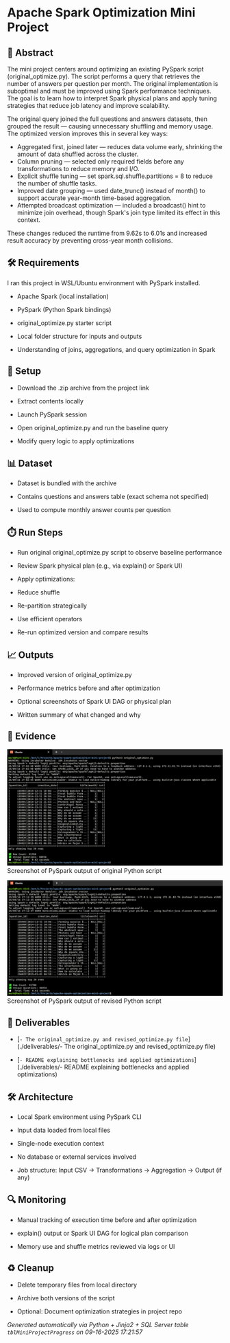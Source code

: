 # Apache Spark Optimization Mini Project


## 📖 Abstract
The mini project centers around optimizing an existing PySpark script (original_optimize.py). The script performs a query that retrieves the number of answers per question per month. The original implementation is suboptimal and must be improved using Spark performance techniques. The goal is to learn how to interpret Spark physical plans and apply tuning strategies that reduce job latency and improve scalability.



The original query joined the full questions and answers datasets, then grouped the result — causing unnecessary shuffling and memory usage. The optimized version improves this in several key ways:

- Aggregated first, joined later — reduces data volume early, shrinking the amount of data shuffled across the cluster.
- Column pruning — selected only required fields before any transformations to reduce memory and I/O.
- Explicit shuffle tuning — set spark.sql.shuffle.partitions = 8 to reduce the number of shuffle tasks.
- Improved date grouping — used date_trunc() instead of month() to support accurate year-month time-based aggregation.
- Attempted broadcast optimization — included a broadcast() hint to minimize join overhead, though Spark's join type limited its effect in this context.

These changes reduced the runtime from 9.62s to 6.01s and increased result accuracy by preventing cross-year month collisions.



## 🛠 Requirements
I ran this project in WSL/Ubuntu environment with PySpark installed.

- Apache Spark (local installation)

- PySpark (Python Spark bindings)

- original_optimize.py starter script

- Local folder structure for inputs and outputs

- Understanding of joins, aggregations, and query optimization in Spark



## 🧰 Setup
- Download the .zip archive from the project link

- Extract contents locally

- Launch PySpark session

- Open original_optimize.py and run the baseline query

- Modify query logic to apply optimizations



## 📊 Dataset
- Dataset is bundled with the archive

- Contains questions and answers table (exact schema not specified)

- Used to compute monthly answer counts per question



## ⏱️ Run Steps
- Run original original_optimize.py script to observe baseline performance

- Review Spark physical plan (e.g., via explain() or Spark UI)

- Apply optimizations:

- Reduce shuffle

- Re-partition strategically

- Use efficient operators

- Re-run optimized version and compare results



## 📈 Outputs
- Improved version of original_optimize.py

- Performance metrics before and after optimization

- Optional screenshots of Spark UI DAG or physical plan

- Written summary of what changed and why



## 📸 Evidence

![original_script_output.png](./evidence/original_script_output.png)  
Screenshot of PySpark output of original Python script

![revised_script_output.png](./evidence/revised_script_output.png)  
Screenshot of PySpark output of revised Python script




## 📎 Deliverables

- [`- The original_optimize.py and revised_optimize.py file`](./deliverables/- The original_optimize.py and revised_optimize.py file)

- [`- README explaining bottlenecks and applied optimizations`](./deliverables/- README explaining bottlenecks and applied optimizations)




## 🛠️ Architecture
- Local Spark environment using PySpark CLI

- Input data loaded from local files

- Single-node execution context

- No database or external services involved

- Job structure: Input CSV -> Transformations -> Aggregation -> Output (if any)



## 🔍 Monitoring
- Manual tracking of execution time before and after optimization

- explain() output or Spark UI DAG for logical plan comparison

- Memory use and shuffle metrics reviewed via logs or UI



## ♻️ Cleanup
- Delete temporary files from local directory

- Archive both versions of the script

- Optional: Document optimization strategies in project repo


*Generated automatically via Python + Jinja2 + SQL Server table `tblMiniProjectProgress` on 09-16-2025 17:21:57*